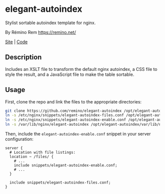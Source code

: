 elegant-autoindex
=================

Stylist sortable autoindex template for nginx.

By Rémino Rem <https://remino.net/>

[Site](https://remino.github.io/elegant-autoindex/) | [Code](https://github.com/remino/elegant-autoindex)

## Description

Includes an XSLT file to transform the default nginx autoindex, a CSS file to style the result, and a JavaScript file to make the table sortable.

## Usage

First, clone the repo and link the files to the appropriate directories:

```sh
git clone https://github.com/remino/elegant-autoindex /opt/elegant-autoindex
ln -s /etc/nginx/snippets/elegant-autoindex-files.conf /opt/elegant-autoindex/etc/nginx/snippets/elegant-autoindex-files.conf
ln -s /etc/nginx/snippets/elegant-autoindex-enable.conf /opt/elegant-autoindex/etc/nginx/snippets/elegant-autoindex-enable.conf
ln -s /var/lib/nginx/elegant-autoindex /opt/elegant-autoindex/var/lib/nginx/elegant-autoindex
```

Then, include the `elegant-autoindex-enable.conf` snippet in your server configuration:

```nginx
server {
  # Location with file listings:
  location ~ /files/ {
    # ...
    include snippets/elegant-autoindex-enable.conf;
    # ...
  }

  include snippets/elegant-autoindex-files.conf;
}
```
